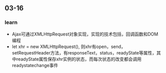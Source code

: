 ## 03-16



### learn

<ul>
    <li>Ajax可通过XMLHttpRequest对象实现，实现的技术包括，回调函数和DOM编程</li>
    <li>let xhr = new XMLHttpRequest(), 则xhr有open，send，setRequestHeader方法，有responseText，status，readyState等属性，其中readyState属性保存xhr实例的状态，而每次状态的改变都会调用readystatechange事件</li>
</ul>

